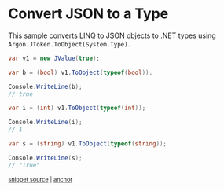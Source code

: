# Convert JSON to a Type

This sample converts LINQ to JSON objects to .NET types using `Argon.JToken.ToObject(System.Type)`.

<!-- snippet: ToObjectType -->
<a id='snippet-toobjecttype'></a>
```cs
var v1 = new JValue(true);

var b = (bool) v1.ToObject(typeof(bool));

Console.WriteLine(b);
// true

var i = (int) v1.ToObject(typeof(int));

Console.WriteLine(i);
// 1

var s = (string) v1.ToObject(typeof(string));

Console.WriteLine(s);
// "True"
```
<sup><a href='/src/ArgonTests/Documentation/Samples/Linq/ToObjectType.cs#L10-L29' title='Snippet source file'>snippet source</a> | <a href='#snippet-toobjecttype' title='Start of snippet'>anchor</a></sup>
<!-- endSnippet -->
